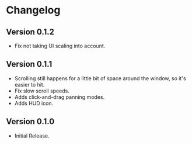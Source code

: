 ﻿Changelog
==============

## Version 0.1.2
* Fix not taking UI scaling into account.

## Version 0.1.1
* Scrolling still happens for a little bit of space around the window, so it's easier to hit.
* Fix slow scroll speeds.
* Adds click-and-drag panning modes.
* Adds HUD icon.

## Version 0.1.0
* Initial Release.